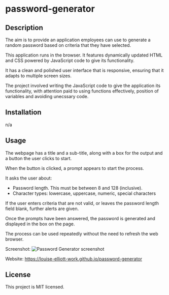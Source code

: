 # password-generator

## Description

The aim is to provide an application employees can use to generate a random password based on criteria that they have selected.

This application runs in the browser.  It features dynamically updated HTML and CSS powered by JavaScript code to give its functionality.

It has a clean and polished user interface that is responsive, ensuring that it adapts to multiple screen sizes.

The project involved writing the JavaScript code to give the application its functionality, with attention paid to using functions effectively, position of variables and avoiding unecssary code.

## Installation
n/a

## Usage
The webpage has a title and a sub-title, along with a box for the output and a button the user clicks to start.

When the button is clicked, a prompt appears to start the process.

It asks the user about:
- Password length. This must be between 8 and 128 (inclusive).
- Character types: lowercase, uppercase, numeric, special characters

If the user enters criteria that are not valid, or leaves the password length field blank, further alerts are given.

Once the prompts have been answered, the password is generated and displayed in the box on the page.

The process can be used repeatedly without the need to refresh the web browser.

Screenshot: ![Password Generator screenshot](/images/process-screenshots.png)

Website: https://louise-elliott-work.github.io/password-generator

## License

This project is MIT licensed.